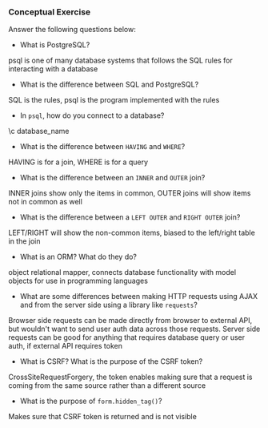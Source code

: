 ### Conceptual Exercise

Answer the following questions below:

- What is PostgreSQL?

psql is one of many database systems that follows the SQL rules for interacting with a database

- What is the difference between SQL and PostgreSQL?

SQL is the rules, psql is the program implemented with the rules

- In `psql`, how do you connect to a database?

\c database_name

- What is the difference between `HAVING` and `WHERE`?

HAVING is for a join, WHERE is for a query

- What is the difference between an `INNER` and `OUTER` join?

INNER joins show only the items in common, OUTER joins will show items not in common as well

- What is the difference between a `LEFT OUTER` and `RIGHT OUTER` join?

LEFT/RIGHT will show the non-common items, biased to the left/right table in the join

- What is an ORM? What do they do?

object relational mapper, connects database functionality with model objects for use in programming languages

- What are some differences between making HTTP requests using AJAX 
  and from the server side using a library like `requests`?

Browser side requests can be made directly from browser to external API, but wouldn't want to send
user auth data across those requests. Server side requests can be good for anything that requires database
query or user auth, if external API requires token

- What is CSRF? What is the purpose of the CSRF token?

CrossSiteRequestForgery, the token enables making sure that a request is coming from the same source rather
than a different source

- What is the purpose of `form.hidden_tag()`?

Makes sure that CSRF token is returned and is not visible